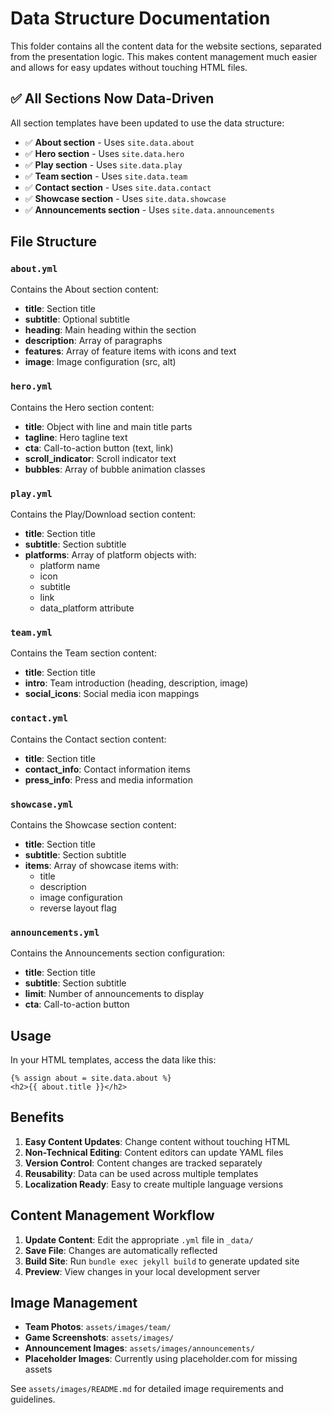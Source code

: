 # Data Structure Documentation

This folder contains all the content data for the website sections, separated from the presentation logic. This makes content management much easier and allows for easy updates without touching HTML files.

## ✅ All Sections Now Data-Driven

All section templates have been updated to use the data structure:

- ✅ **About section** - Uses `site.data.about`
- ✅ **Hero section** - Uses `site.data.hero`
- ✅ **Play section** - Uses `site.data.play`
- ✅ **Team section** - Uses `site.data.team`
- ✅ **Contact section** - Uses `site.data.contact`
- ✅ **Showcase section** - Uses `site.data.showcase`
- ✅ **Announcements section** - Uses `site.data.announcements`

## File Structure

### `about.yml`

Contains the About section content:

- **title**: Section title
- **subtitle**: Optional subtitle
- **heading**: Main heading within the section
- **description**: Array of paragraphs
- **features**: Array of feature items with icons and text
- **image**: Image configuration (src, alt)

### `hero.yml`

Contains the Hero section content:

- **title**: Object with line and main title parts
- **tagline**: Hero tagline text
- **cta**: Call-to-action button (text, link)
- **scroll_indicator**: Scroll indicator text
- **bubbles**: Array of bubble animation classes

### `play.yml`

Contains the Play/Download section content:

- **title**: Section title
- **subtitle**: Section subtitle
- **platforms**: Array of platform objects with:
  - platform name
  - icon
  - subtitle
  - link
  - data_platform attribute

### `team.yml`

Contains the Team section content:

- **title**: Section title
- **intro**: Team introduction (heading, description, image)
- **social_icons**: Social media icon mappings

### `contact.yml`

Contains the Contact section content:

- **title**: Section title
- **contact_info**: Contact information items
- **press_info**: Press and media information

### `showcase.yml`

Contains the Showcase section content:

- **title**: Section title
- **subtitle**: Section subtitle
- **items**: Array of showcase items with:
  - title
  - description
  - image configuration
  - reverse layout flag

### `announcements.yml`

Contains the Announcements section configuration:

- **title**: Section title
- **subtitle**: Section subtitle
- **limit**: Number of announcements to display
- **cta**: Call-to-action button

## Usage

In your HTML templates, access the data like this:

```liquid
{% assign about = site.data.about %}
<h2>{{ about.title }}</h2>
```

## Benefits

1. **Easy Content Updates**: Change content without touching HTML
2. **Non-Technical Editing**: Content editors can update YAML files
3. **Version Control**: Content changes are tracked separately
4. **Reusability**: Data can be used across multiple templates
5. **Localization Ready**: Easy to create multiple language versions

## Content Management Workflow

1. **Update Content**: Edit the appropriate `.yml` file in `_data/`
2. **Save File**: Changes are automatically reflected
3. **Build Site**: Run `bundle exec jekyll build` to generate updated site
4. **Preview**: View changes in your local development server

## Image Management

- **Team Photos**: `assets/images/team/`
- **Game Screenshots**: `assets/images/`
- **Announcement Images**: `assets/images/announcements/`
- **Placeholder Images**: Currently using placeholder.com for missing assets

See `assets/images/README.md` for detailed image requirements and guidelines.
